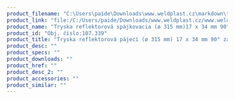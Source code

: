 ```yaml
---
product_filename: "C:\Users\paide\Downloads\www.weldplast.cz\markdown\tryska-reflektorova-pajeci-o-315-mm-17-x-34-mm-90-zahnuta.md"
product_link: "file:/C:/Users/paide/Downloads/www.weldplast.cz/www.weldplast.cz/sk/tryska-reflektorova-pajeci-o-315-mm-17-x-34-mm-90-zahnuta"
product_name: "Tryska reflektorová spájkovacia (ø 315 mm)17 x 34 mm 90° zahnutá"
product_id: "Obj. číslo:107.339"
product_title: "Tryska reflektorová pájecí (ø 315 mm) 17 x 34 mm 90° zahnutá | Weldplast"
product_desc: ""
product_specs: ""
product_downloads: ""
product_href: ""
product_desc_2: ""
product_accessories: ""
product_similar: ""
---
```

